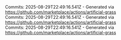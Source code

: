 Commits: 2025-08-29T22:49:16.541Z - Generated via https://github.com/marketplace/actions/artificial-grass
<br>
Commits: 2025-08-29T22:49:16.541Z - Generated via https://github.com/marketplace/actions/artificial-grass
<br>
Commits: 2025-08-29T22:49:16.541Z - Generated via https://github.com/marketplace/actions/artificial-grass
<br>
